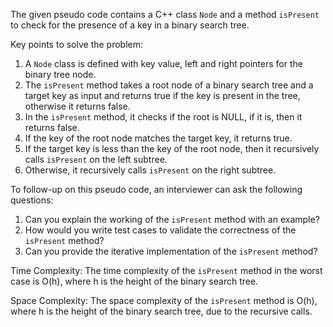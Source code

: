 The given pseudo code contains a C++ class `Node` and a method `isPresent` to check for the presence of a key in a binary search tree.

Key points to solve the problem:
1. A `Node` class is defined with key value, left and right pointers for the binary tree node.
2. The `isPresent` method takes a root node of a binary search tree and a target key as input and returns true if the key is present in the tree, otherwise it returns false.
3. In the `isPresent` method, it checks if the root is NULL, if it is, then it returns false.
4. If the key of the root node matches the target key, it returns true.
5. If the target key is less than the key of the root node, then it recursively calls `isPresent` on the left subtree.
6. Otherwise, it recursively calls `isPresent` on the right subtree.

To follow-up on this pseudo code, an interviewer can ask the following questions:
1. Can you explain the working of the `isPresent` method with an example?
2. How would you write test cases to validate the correctness of the `isPresent` method?
3. Can you provide the iterative implementation of the `isPresent` method?

Time Complexity: 
The time complexity of the `isPresent` method in the worst case is O(h), where h is the height of the binary search tree.

Space Complexity:
The space complexity of the `isPresent` method is O(h), where h is the height of the binary search tree, due to the recursive calls.